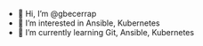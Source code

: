 - 👋 Hi, I’m @gbecerrap
- 👀 I’m interested in Ansible, Kubernetes
- 🌱 I’m currently learning Git, Ansible, Kubernetes

<!---
gbecerrap/gbecerrap is a ✨ special ✨ repository because its `README.md` (this file) appears on your GitHub profile.
You can click the Preview link to take a look at your changes.
--->
